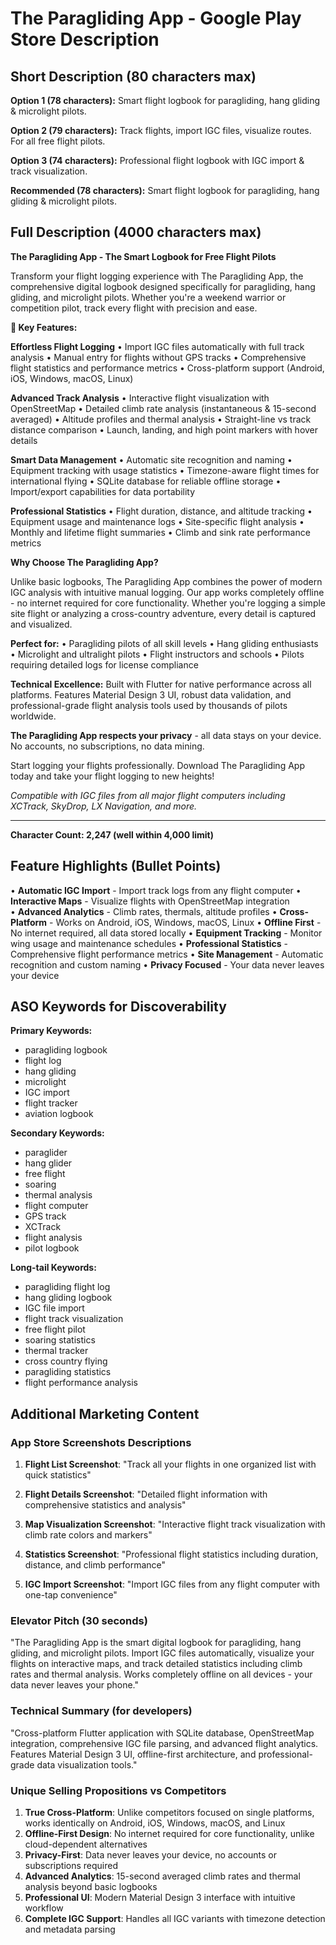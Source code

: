 # The Paragliding App - Google Play Store Description

## Short Description (80 characters max)
**Option 1 (78 characters):**
Smart flight logbook for paragliding, hang gliding & microlight pilots.

**Option 2 (79 characters):**
Track flights, import IGC files, visualize routes. For all free flight pilots.

**Option 3 (74 characters):**
Professional flight logbook with IGC import & track visualization.

**Recommended (78 characters):**
Smart flight logbook for paragliding, hang gliding & microlight pilots.

## Full Description (4000 characters max)

**The Paragliding App - The Smart Logbook for Free Flight Pilots**

Transform your flight logging experience with The Paragliding App, the comprehensive digital logbook designed specifically for paragliding, hang gliding, and microlight pilots. Whether you're a weekend warrior or competition pilot, track every flight with precision and ease.

**🚀 Key Features:**

**Effortless Flight Logging**
• Import IGC files automatically with full track analysis
• Manual entry for flights without GPS tracks
• Comprehensive flight statistics and performance metrics
• Cross-platform support (Android, iOS, Windows, macOS, Linux)

**Advanced Track Analysis**
• Interactive flight visualization with OpenStreetMap
• Detailed climb rate analysis (instantaneous & 15-second averaged)
• Altitude profiles and thermal analysis
• Straight-line vs track distance comparison
• Launch, landing, and high point markers with hover details

**Smart Data Management**
• Automatic site recognition and naming
• Equipment tracking with usage statistics
• Timezone-aware flight times for international flying
• SQLite database for reliable offline storage
• Import/export capabilities for data portability

**Professional Statistics**
• Flight duration, distance, and altitude tracking
• Equipment usage and maintenance logs
• Site-specific flight analysis
• Monthly and lifetime flight summaries
• Climb and sink rate performance metrics

**Why Choose The Paragliding App?**

Unlike basic logbooks, The Paragliding App combines the power of modern IGC analysis with intuitive manual logging. Our app works completely offline - no internet required for core functionality. Whether you're logging a simple site flight or analyzing a cross-country adventure, every detail is captured and visualized.

**Perfect for:**
• Paragliding pilots of all skill levels
• Hang gliding enthusiasts
• Microlight and ultralight pilots
• Flight instructors and schools
• Pilots requiring detailed logs for license compliance

**Technical Excellence:**
Built with Flutter for native performance across all platforms. Features Material Design 3 UI, robust data validation, and professional-grade flight analysis tools used by thousands of pilots worldwide.

**The Paragliding App respects your privacy** - all data stays on your device. No accounts, no subscriptions, no data mining.

Start logging your flights professionally. Download The Paragliding App today and take your flight logging to new heights!

*Compatible with IGC files from all major flight computers including XCTrack, SkyDrop, LX Navigation, and more.*

---

**Character Count: 2,247 (well within 4,000 limit)**

## Feature Highlights (Bullet Points)

• **Automatic IGC Import** - Import track logs from any flight computer
• **Interactive Maps** - Visualize flights with OpenStreetMap integration  
• **Advanced Analytics** - Climb rates, thermals, altitude profiles
• **Cross-Platform** - Works on Android, iOS, Windows, macOS, Linux
• **Offline First** - No internet required, all data stored locally
• **Equipment Tracking** - Monitor wing usage and maintenance schedules
• **Professional Statistics** - Comprehensive flight performance metrics
• **Site Management** - Automatic recognition and custom naming
• **Privacy Focused** - Your data never leaves your device

## ASO Keywords for Discoverability

**Primary Keywords:**
- paragliding logbook
- flight log
- hang gliding
- microlight
- IGC import
- flight tracker
- aviation logbook

**Secondary Keywords:**
- paraglider
- hang glider
- free flight
- soaring
- thermal analysis
- flight computer
- GPS track
- XCTrack
- flight analysis
- pilot logbook

**Long-tail Keywords:**
- paragliding flight log
- hang gliding logbook
- IGC file import
- flight track visualization
- free flight pilot
- soaring statistics
- thermal tracker
- cross country flying
- paragliding statistics
- flight performance analysis

## Additional Marketing Content

### App Store Screenshots Descriptions

1. **Flight List Screenshot**: "Track all your flights in one organized list with quick statistics"

2. **Flight Details Screenshot**: "Detailed flight information with comprehensive statistics and analysis"

3. **Map Visualization Screenshot**: "Interactive flight track visualization with climb rate colors and markers"

4. **Statistics Screenshot**: "Professional flight statistics including duration, distance, and climb performance"

5. **IGC Import Screenshot**: "Import IGC files from any flight computer with one-tap convenience"

### Elevator Pitch (30 seconds)
"The Paragliding App is the smart digital logbook for paragliding, hang gliding, and microlight pilots. Import IGC files automatically, visualize your flights on interactive maps, and track detailed statistics including climb rates and thermal analysis. Works completely offline on all devices - your data never leaves your phone."

### Technical Summary (for developers)
"Cross-platform Flutter application with SQLite database, OpenStreetMap integration, comprehensive IGC file parsing, and advanced flight analytics. Features Material Design 3 UI, offline-first architecture, and professional-grade data visualization tools."

### Unique Selling Propositions vs Competitors

1. **True Cross-Platform**: Unlike competitors focused on single platforms, works identically on Android, iOS, Windows, macOS, and Linux
2. **Offline-First Design**: No internet required for core functionality, unlike cloud-dependent alternatives
3. **Privacy-First**: Data never leaves your device, no accounts or subscriptions required
4. **Advanced Analytics**: 15-second averaged climb rates and thermal analysis beyond basic logbooks
5. **Professional UI**: Modern Material Design 3 interface with intuitive workflow
6. **Complete IGC Support**: Handles all IGC variants with timezone detection and metadata parsing